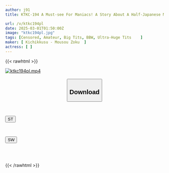 ```yaml
---
author: j91
title: KTKC-194 A Must-see For Maniacs! A Story About A Half-Japanese Mama With Huge J-cup Breasts Who Runs A Bar In The Back Alleys Of Northern Kanto. She's A Slutty, Horny Bitch With A Loud Moan And An Insatiable Sex Drive. Emily (28 Years Old)

url: /v/ktkc194pl
date: 2025-03-01T01:50:00Z
image: "ktkc194pl.jpg"
tags: [Censored, Amateur, Big Tits, BBW, Ultra-Huge Tits	]
maker: [ Kichikkusu - Mousou Zoku  ]
actress: [ ]
---
```



{{< rawhtml >}}

<div class="video" data-videoid="pkXQy8Lz89HV39">
    <a href="javascript:;">
        <img src="/v/ktkc194pl/ktkc194pl.jpg" width="WIDTH" height="HEIGHT" alt="ktkc194pl.mp4" loading="lazy">
    </a>
</div>

<script type="text/javascript" src="https://j91.asia/asset/on-demand-st.js"></script>

<br>
  <link rel="stylesheet" href="https://j91.asia/asset/bs5.css">
  
  <center>
  <button class="btn btn-primary" type="button" data-bs-toggle="collapse" data-bs-target=".multi-collapse" aria-expanded="false" aria-controls="multiCollapseExample1 multiCollapseExample2"><h2>Download</h2></button></center>
</p>
<div class="row">
  <div class="col">
    <div class="collapse multi-collapse" id="multiCollapseExample1">
      <div class="card card-body">
	      	      <br>
<div class="buttons">  
<p><a href="/v/ktkc194pl/st.html" target="_blank"><button class="btn-hover color-3"><i class="fa fa-download"></i> ST</button></a></p></div>
    </div>
  </div>
</div>
  <div class="col">
    <div class="collapse multi-collapse" id="multiCollapseExample2">
      <div class="card card-body">
	      <br>
<div class="buttons">
<p><a href="/v/ktkc194pl/sw.html" target="_blank"><button class="btn-hover color-2"><i class="fa fa-download"></i> SW</button></a></p></div>
<br><br>
      </div>
    </div>
  </div>
</div>

{{< /rawhtml >}}